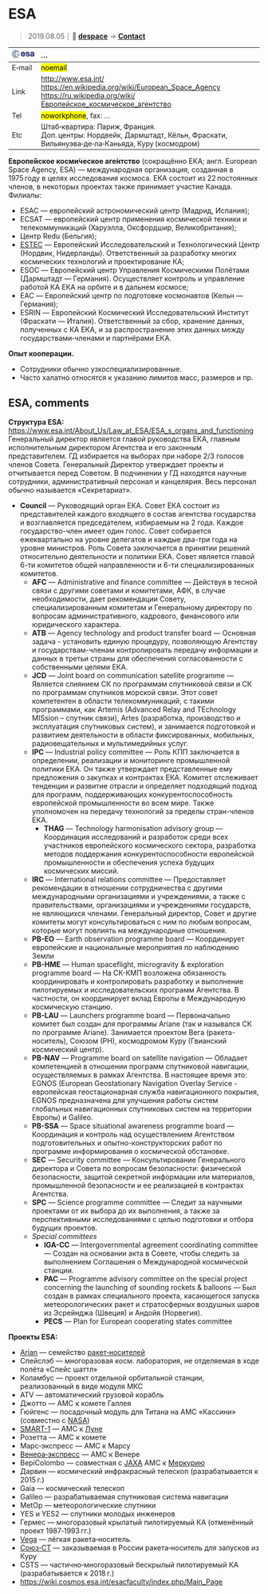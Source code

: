 # ESA
> 2019.08.05 ┊ **🚀 [despace](index.md)** → **[Contact](contact.md)**

|[![](f/contact/e/esa_logo1_thumb.jpg)](f/contact/e/esa_logo1.png)|*…*|
|:--|:--|
|E‑mail| <mark>noemail</mark> |
|Link| <http://www.esa.int/><br> <https://en.wikipedia.org/wiki/European_Space_Agency><br> <https://ru.wikipedia.org/wiki/Европейское_космическое_агентство> |
|Tel| <mark>noworkphone</mark>, fax: … |
|Etc| Штаб‑квартира: Париж, Франция.<br> Доп. центры: Нордвейк, Дармштадт, Кёльн, Фраскати, Вильянуэва‑де‑ла‑Каньяда, Куру (космодром) |

**Европе́йское косми́ческое аге́нтство** (сокращённо ЕКА; англ. European Space Agency, ESA) — международная организация, созданная в 1975 году в целях исследования космоса. ЕКА состоит из 22 постоянных членов, в некоторых проектах также принимает участие Канада. Филиалы:

   - ESAC — европейский астрономический центр (Мадрид, Испания);
   - ECSAT — европейский центр применения космической техники и телекоммуникаций (Харуэлла, Оксфордшир, Великобритания);
   - Центр Redu (Бельгия);
   - [ESTEC](zz_estec.md) — Европейский Исследовательский и Технологический Центр (Нордвик, Нидерланды). Ответственный за разработку многих космических технологий и проектирование КА;
   - ESOC — Европейский центр Управления Космическими Полётами (Дармштадт — Германия). Осуществляет контроль и управление работой КА ЕКА на орбите и в дальнем космосе;
   - EAC — Европейский центр по подготовке космонавтов (Кельн — Германия);
   - ESRIN — Европейский Космический Исследовательский Институт (Фраскати — Италия). Ответственный за сбор, хранение данных, полученных с КА ЕКА, и за распространение этих данных между государствами‑членами и партнёрами ЕКА.

**Опыт кооперации.**

   - Сотрудники обычно узкоспециализированные.
   - Часто халатно относятся к указанию лимитов масс, размеров и пр.


<p style="page-break-after:always"> </p>

## ESA, comments
**Структура ESA:** <https://www.esa.int/About_Us/Law_at_ESA/ESA_s_organs_and_functioning> Генеральный директор является главой руководства ЕКА, главным исполнительным директором Агентства и его законным представителем. ГД избирается на выборах при наборе 2/3 голосов членов Совета. Генеральный Директор утверждает проекты и отчитывается перед Советом. В подчинении у ГД находятся научные сотрудники, административный персонал и канцелярия. Весь персонал обычно называется «Секретариат».

   - **Council** — Руководящий орган ЕКА. Совет ЕКА состоит из представителей каждого входящего в состав агентства государства и возглавляется председателем, избираемым на 2 года. Каждое государство-член имеет один голос. Совет собирается ежеквартально на уровне делегатов и каждые два-три года на уровне министров. Роль Совета заключается в принятии решений относительно деятельности и политики ЕКА. Совет является главой 6-ти комитетов общей направленности и 6-ти специализированных комитетов.
      - **AFC** — Administrative and finance committee — Действуя в тесной связи с другими советами и комитетами, АФК, в случае необходимости, дает рекомендации Совету, специализированным комитетам и Генеральному директору по вопросам административного, кадрового, финансового или юридического характера.
      - **ATB** — Agency technology and product transfer board — Основная задача - установить единую процедуру, позволяющую Агентству и государствам-членам контролировать передачу информации и данных в третьи страны для обеспечения согласованности с собственными целями ЕКА.
      - **JCD** — Joint board on communication satellite programme — Является слиянием СК по программам спутниковой связи и СК по программам спутников морской связи. Этот совет компетентен в области телекоммуникаций, с такими программами, как Artemis (Advanced Relay and TEchnology MISsion – спутник связи), Artes (разработка, производство и эксплуатация спутниковых систем), и занимается подготовкой и развитием деятельности в области фиксированных, мобильных, радиовещательных и мультимедийных услуг.
      - **IPC** — Industrial policy committee — Роль КПП заключается в определении, реализации и мониторинге промышленной политики ЕКА. Он также утверждает представленные ему предложения о закупках и контрактах ЕКА. Комитет отслеживает тенденции и развитие отрасли и определяет подходящий подход для программ, поддерживающих конкурентоспособность европейской промышленности во всем мире. Также уполномочен на передачу технологий за пределы стран-членов ЕКА.
         - **THAG** — Technology harmonisation advisory group — Координация исследований и разработок среди всех участников европейского космического сектора, разработка методов поддержания конкурентоспособности европейской промышленности и обеспечения успеха будущих космических миссий.
      - **IRC** — International relations committee — Предоставляет рекомендации в отношении сотрудничества с другими международными организациями и учреждениями, а также с правительствами, организациями и учреждениями государств, не являющихся членами. Генеральный директор, Совет и другие комитеты могут консультироваться с ним по любым вопросам, которые могут повлиять на международные отношения.
      - **PB-EO** — Earth observation programme board — Координирует европейские и национальные мероприятия по наблюдению Земли
      - **PB-HME** — Human spaceflight, microgravity & exploration programme board — На СК-КМП возложена обязанность координировать и контролировать разработку и выполнение пилотируемых и исследовательских программ Агентства. В частности, он координирует вклад Европы в Международную космическую станцию.
      - **PB-LAU** — Launchers programme board — Первоначально комитет был создан для программы Ariane (так и назывался СК по программе Ariane). Занимается проектом Вега (ракета-носитель), Союзом (РН), космодромом Куру (Гвианский космический центр).
      - **PB-NAV** — Programme board on satellite navigation — Обладает компетенцией в отношении программ спутниковой навигации, осуществляемых в рамках Агентства. В настоящее время это: EGNOS (European Geostationary Navigation Overlay Service - европейская геостационарная служба навигационного покрытия, EGNOS предназначена для улучшения работы систем глобальных навигационных спутниковых систем на территории Европы) и Galileo.
      - **PB-SSA** — Space situational awareness programme board — Координация и контроль над осуществлением Агентством подготовительных и опытно-конструкторских работ по программе информирования о космической обстановке.
      - **SEC** — Security committee — Консультирование Генерального директора и Совета по вопросам безопасности: физической безопасности, защитой секретной информации или материалов, промышленной безопасности и ее реализацией в контрактах Агентства.
      - **SPC** — Science programme committee — Следит за научными проектами от их выбора до их выполнения, а также за перспективными исследованиями с целью подготовки и отбора будущих проектов.
      - *Special committees*
         - **IGA-CC** — Intergovernmental agreement coordinating committee — Создан на основании акта в Совете, чтобы следить за выполнением Соглашения о Международной космической станции.
         - **PAC** — Programme advisory committee on the special project concerning the launching of sounding rockets & balloons — Был создан в рамках специального проекта, касающегося запуска метеорологических ракет и стратосферных воздушных шаров из Эсрейнджа (Швеция) и Андойя (Норвегия).
         - **PECS** — Plan for European cooperating states committee

**Проекты ESA:**

   - [Arian](arian.md) — семейство [ракет‑носителей](lv.md)
   - Спейслэб — многоразовая косм. лаборатория, не отделяемая в ходе полёта «Спейс шаттл»
   - Коламбус — проект отдельной орбитальной станции, реализованный в виде модуля МКС
   - ATV — автоматический грузовой корабль
   - Джотто — АМС к комете Галлея
   - Гюйгенс — посадочный модуль для Титана на АМС «Кассини» (совместно с [NASA](zz_nasa.md))
   - [SMART-1](smart_1.md) — АМС к [Луне](moon.md)
   - Розетта — АМС к комете
   - Марс‑экспресс — АМС к Марсу
   - [Венера‑экспресс](venus_express.md) — АМС к Венере
   - BepiColombo — совместная с [JAXA](zz_jaxa.md) АМС к [Меркурию](mercury.md)
   - Дарвин — космический инфракрасный телескоп (разрабатывается к 2015 г.)
   - Gaia — космический телескоп
   - Galileo — разрабатываемая спутниковая система навигации
   - MetOp — метеорологические спутники
   - YES и YES2 — спутники молодых инженеров
   - Гермес — многоразовый крылатый пилотируемый КА (отменённый проект 1987‑1993 гг.)
   - [Vega](vega.md) — лёгкая ракета‑носитель.
   - [Союз‑СТ](soyuz.md) — заказываемая в России ракета‑носитель для запусков из Куру
   - CSTS — частично‑многоразовый бескрылый пилотируемый КА (разрабатывается к 2018 г.)
   - <https://wiki.cosmos.esa.int/esacfaculty/index.php/Main_Page>
